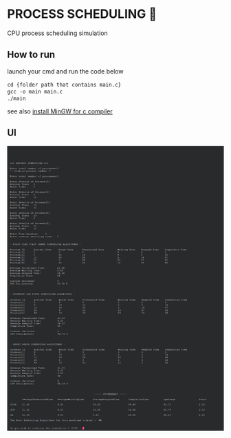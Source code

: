 # PROCESS SCHEDULING :rocket:

CPU process scheduling simulation

## How to run
launch your cmd and run the code below
```
cd {folder path that contains main.c}
gcc -o main main.c
./main
```
see also [install MinGW for c compiler](https://osdn.net/projects/mingw/releases/)
## UI

![](oscw.png)
